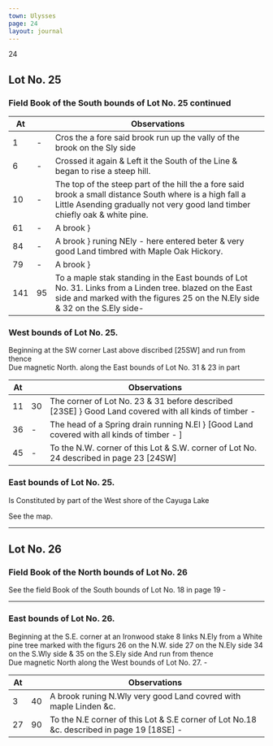 ```yaml
---
town: Ulysses
page: 24
layout: journal
---
```


24

## Lot No. 25

### Field Book of the South bounds of Lot No. 25 continued

| At |    | Observations |
| -- | -- | ------------ |
|  1 | - | Cros the a fore said brook run up the vally of the brook on the Sly side
|  6 | - | Crossed it again & Left it the South of the Line & began to rise a steep hill.
| 10 | - | The top of the steep part of the hill the a fore said brook a small distance South where is a high fall a Little Asending gradually not very good land timber chiefly oak & white pine.
| 61 | - | A brook }
| 84 | - | A brook } runing NEly - here entered beter & very good Land timbred with Maple Oak Hickory.
| 79 | - | A brook }
| 141 | 95 | To a maple stak standing in the East bounds of Lot No. 31. Links from a Linden tree. blazed on the East side and marked with the figures 25 on the N.Ely side & 32 on the S.Ely side-

### West bounds of Lot No. 25.

Beginning at the SW corner Last above discribed [25SW] and run from thence \
Due magnetic North. along the East bounds of Lot No. 31 & 23 in part

| At |    | Observations |
| -- | -- | ------------ |
| 11 | 30 | The corner of Lot No. 23 & 31 before described [23SE] } Good Land covered with all kinds of timber -
| 36 | - | The head of a Spring drain running N.El } [Good Land covered with all kinds of timber - ]
| 45 | - | To the N.W. corner of this Lot & S.W. corner of Lot No. 24 described in page 23 [24SW]

### East bounds of Lot No. 25.

Is Constituted by part of the West shore of the Cayuga Lake

See the map.

---

## Lot No. 26

### Field Book of the North bounds of Lot No. 26

See the field Book of the South bounds of Lot No. 18 in page 19 -

---

### East bounds of Lot No. 26.

Beginning at the S.E. corner at an Ironwood stake 8 links N.Ely from a White pine tree marked with the figurs 26 on the N.W. side 27 on the N.Ely side 34 on the S.Wly side & 35 on the S.Ely side And run from thence \
Due magnetic North along the West bounds of Lot No. 27. -

| At |    | Observations |
| -- | -- | ------------ |
|  3 | 40 | A brook runing N.Wly very good Land covred with maple Linden &c.
| 27 | 90 | To the N.E corner of this Lot & S.E corner of Lot No.18 &c. described in page 19 [18SE] -
